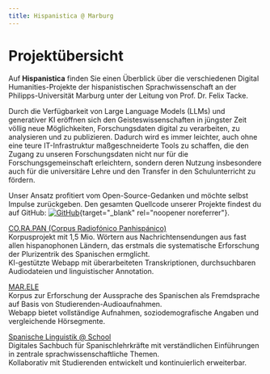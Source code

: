 ```yaml
---
title: Hispanistica @ Marburg
---
```


# Projektübersicht

Auf **Hispanistica** finden Sie einen Überblick über die verschiedenen Digital Humanities-Projekte der hispanistischen Sprachwissenschaft an der Philipps-Universität Marburg unter der Leitung von Prof. Dr. Felix Tacke.

Durch die Verfügbarkeit von Large Language Models (LLMs) und generativer KI eröffnen sich den Geisteswissenschaften in jüngster Zeit völlig neue Möglichkeiten, Forschungsdaten digital zu verarbeiten, zu analysieren und zu publizieren. Dadurch wird es immer leichter, auch ohne eine teure IT-Infrastruktur maßgeschneiderte Tools zu schaffen, die den Zugang zu unseren Forschungsdaten nicht nur für die Forschungsgemeinschaft erleichtern, sondern deren Nutzung insbesondere auch für die universitäre Lehre und den Transfer in den Schulunterricht zu fördern.

Unser Ansatz profitiert vom Open-Source-Gedanken und möchte selbst Impulse zurückgeben. Den gesamten Quellcode unserer Projekte findest du auf GitHub: [![GitHub](https://img.shields.io/badge/GitHub-FTacke-4287f5?style=flat&logo=github&logoColor=white)](https://github.com/FTacke){target="_blank" rel="noopener noreferrer"}.

[CO.RA.PAN (Corpus Radiofónico Panhispánico)](corapan.md)  
Korpusprojekt mit 1,5 Mio. Wörtern aus Nachrichtensendungen aus fast allen hispanophonen Ländern, das erstmals die systematische Erforschung der Plurizentrik des Spanischen ermglicht.  
KI-gestützte Webapp mit überarbeiteten Transkriptionen, durchsuchbaren Audiodateien und linguistischer Annotation.

[MAR.ELE](marele.md)  
Korpus zur Erforschung der Aussprache des Spanischen als Fremdsprache auf Basis von Studierenden-Audioaufnahmen.  
Webapp bietet vollständige Aufnahmen, soziodemografische Angaben und vergleichende Hörsegmente.

[Spanische Linguistik @ School](spanisch-toolkit.md)  
Digitales Sachbuch für Spanischlehrkräfte mit verständlichen Einführungen in zentrale sprachwissenschaftliche Themen.  
Kollaborativ mit Studierenden entwickelt und kontinuierlich erweiterbar.  




